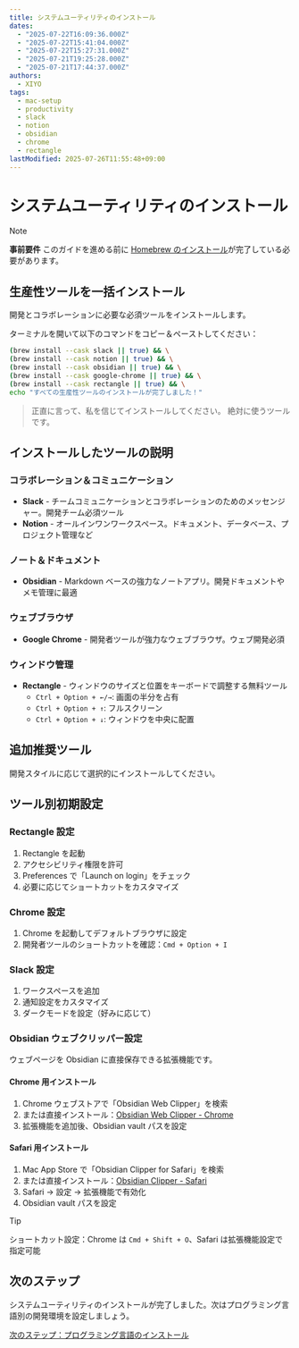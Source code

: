 ```yaml
---
title: システムユーティリティのインストール
dates:
  - "2025-07-22T16:09:36.000Z"
  - "2025-07-22T15:41:04.000Z"
  - "2025-07-22T15:27:31.000Z"
  - "2025-07-21T19:25:28.000Z"
  - "2025-07-21T17:44:37.000Z"
authors:
  - XIYO
tags:
  - mac-setup
  - productivity
  - slack
  - notion
  - obsidian
  - chrome
  - rectangle
lastModified: 2025-07-26T11:55:48+09:00
---
```


# システムユーティリティのインストール

> [!NOTE]
> **事前要件**
> このガイドを進める前に [Homebrew のインストール](macos-step00-homebrew-installation)が完了している必要があります。

## 生産性ツールを一括インストール

開発とコラボレーションに必要な必須ツールをインストールします。

ターミナルを開いて以下のコマンドをコピー＆ペーストしてください：

```bash
(brew install --cask slack || true) && \
(brew install --cask notion || true) && \
(brew install --cask obsidian || true) && \
(brew install --cask google-chrome || true) && \
(brew install --cask rectangle || true) && \
echo "すべての生産性ツールのインストールが完了しました！"
```

> 正直に言って、私を信じてインストールしてください。
> 絶対に使うツールです。

## インストールしたツールの説明

### コラボレーション＆コミュニケーション

- **Slack** - チームコミュニケーションとコラボレーションのためのメッセンジャー。開発チーム必須ツール
- **Notion** - オールインワンワークスペース。ドキュメント、データベース、プロジェクト管理など

### ノート＆ドキュメント

- **Obsidian** - Markdown ベースの強力なノートアプリ。開発ドキュメントやメモ管理に最適

### ウェブブラウザ

- **Google Chrome** - 開発者ツールが強力なウェブブラウザ。ウェブ開発必須

### ウィンドウ管理

- **Rectangle** - ウィンドウのサイズと位置をキーボードで調整する無料ツール
  - `Ctrl + Option + ←/→`: 画面の半分を占有
  - `Ctrl + Option + ↑`: フルスクリーン
  - `Ctrl + Option + ↓`: ウィンドウを中央に配置

## 追加推奨ツール

開発スタイルに応じて選択的にインストールしてください。

## ツール別初期設定

### Rectangle 設定

1. Rectangle を起動
2. アクセシビリティ権限を許可
3. Preferences で「Launch on login」をチェック
4. 必要に応じてショートカットをカスタマイズ

### Chrome 設定

1. Chrome を起動してデフォルトブラウザに設定
2. 開発者ツールのショートカットを確認：`Cmd + Option + I`

### Slack 設定

1. ワークスペースを追加
2. 通知設定をカスタマイズ
3. ダークモードを設定（好みに応じて）

### Obsidian ウェブクリッパー設定

ウェブページを Obsidian に直接保存できる拡張機能です。

#### Chrome 用インストール

1. Chrome ウェブストアで「Obsidian Web Clipper」を検索
2. または直接インストール：[Obsidian Web Clipper - Chrome](https://chromewebstore.google.com/detail/obsidian-web-clipper/mphkdfmipddgfobjhphabphmpdckgfhb)
3. 拡張機能を追加後、Obsidian vault パスを設定

#### Safari 用インストール

1. Mac App Store で「Obsidian Clipper for Safari」を検索
2. または直接インストール：[Obsidian Clipper - Safari](https://apps.apple.com/app/obsidian-clipper-for-safari/id1640358805)
3. Safari → 設定 → 拡張機能で有効化
4. Obsidian vault パスを設定

> [!TIP]
> ショートカット設定：Chrome は `Cmd + Shift + O`、Safari は拡張機能設定で指定可能

## 次のステップ

システムユーティリティのインストールが完了しました。次はプログラミング言語別の開発環境を設定しましょう。

[次のステップ：プログラミング言語のインストール](macos-step03-programming-languages)
